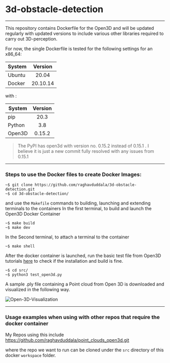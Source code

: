 # 3d-obstacle-detection

---
This repository contains Dockerfile for the Open3D and will be updated regularly with updated versions 
to include various other libraries required to carry out 3D-perception. 

For now, the single Dockerfile is tested for the following settings for an x86_64:

|System         | Version       | 
| ------------- |:-------------:| 
| Ubuntu        | 20.04         | 
| Docker        | 20.10.14      | 

with : 

|System         | Version       | 
| ------------- |:-------------:| 
| pip           | 20.3          | 
| Python        | 3.8           |
| Open3D        | 0.15.2        | 

> The PyPI has open3d with version no. 0.15.2 instead of 0.15.1 . I believe it is just a new commit fully resolved with any issues from 0.15.1

---
### Steps to use the Docker files to create Docker Images:

```
~$ git clone https://github.com/raghavduddala/3d-obstacle-detection.git
~$ cd 3d-obstacle-detection/
```
and use the `Makefile` commands to building, launching and extending terminals to the containers
In the first terminal, to build and launch the Open3D Docker Container
```
~$ make build
~$ make dev
```
In the Second terminal, to attach a terminal to the container
```
~$ make shell
```
After the docker container is launched, run the basic test file from Open3D tutorials [here](http://www.open3d.org/docs/release/tutorial/visualization/visualization.html#Function-draw_geometries) to check if the 
installation and build is fine.
```
~$ cd src/
~$ python3 test_open3d.py 
```
A sample .ply file containing a Point cloud from Open 3D is downloaded and visualized in the following way.

![Open-3D-Visualization](https://user-images.githubusercontent.com/12818429/194731824-540163ae-6506-442f-ac54-c0887e8891b6.png)

---
### Usage examples when using with other repos that require the docker container
My Repos using this include https://github.com/raghavduddala/point_clouds_open3d.git

where the repo we want to run can be cloned under the `src` directory of this docker `workspace` folder.